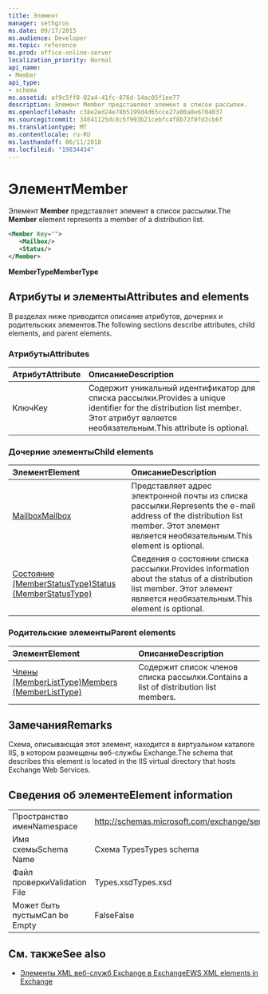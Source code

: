 ```yaml
---
title: Элемент
manager: sethgros
ms.date: 09/17/2015
ms.audience: Developer
ms.topic: reference
ms.prod: office-online-server
localization_priority: Normal
api_name:
- Member
api_type:
- schema
ms.assetid: af9c5ff8-02a4-41fc-876d-14ac05f1ee77
description: Элемент Member представляет элемент в список рассылки.
ms.openlocfilehash: c38e2ed24e78b5199d4d65cce27a00a8e6704037
ms.sourcegitcommit: 34041125dc8c5f993b21cebfc4f8b72f0fd2cb6f
ms.translationtype: MT
ms.contentlocale: ru-RU
ms.lasthandoff: 06/11/2018
ms.locfileid: "19834434"
---
```

# <a name="member"></a><span data-ttu-id="02ebe-103">Элемент</span><span class="sxs-lookup"><span data-stu-id="02ebe-103">Member</span></span>

<span data-ttu-id="02ebe-104">Элемент **Member** представляет элемент в список рассылки.</span><span class="sxs-lookup"><span data-stu-id="02ebe-104">The **Member** element represents a member of a distribution list.</span></span> 
  
```xml
<Member Key="">
   <Mailbox/>
   <Status/>
</Member>
```

<span data-ttu-id="02ebe-105">**MemberType**</span><span class="sxs-lookup"><span data-stu-id="02ebe-105">**MemberType**</span></span>

## <a name="attributes-and-elements"></a><span data-ttu-id="02ebe-106">Атрибуты и элементы</span><span class="sxs-lookup"><span data-stu-id="02ebe-106">Attributes and elements</span></span>

<span data-ttu-id="02ebe-107">В разделах ниже приводится описание атрибутов, дочерних и родительских элементов.</span><span class="sxs-lookup"><span data-stu-id="02ebe-107">The following sections describe attributes, child elements, and parent elements.</span></span>
  
### <a name="attributes"></a><span data-ttu-id="02ebe-108">Атрибуты</span><span class="sxs-lookup"><span data-stu-id="02ebe-108">Attributes</span></span>

|<span data-ttu-id="02ebe-109">**Атрибут**</span><span class="sxs-lookup"><span data-stu-id="02ebe-109">**Attribute**</span></span>|<span data-ttu-id="02ebe-110">**Описание**</span><span class="sxs-lookup"><span data-stu-id="02ebe-110">**Description**</span></span>|
|:-----|:-----|
|<span data-ttu-id="02ebe-111">Ключ</span><span class="sxs-lookup"><span data-stu-id="02ebe-111">Key</span></span>  <br/> |<span data-ttu-id="02ebe-112">Содержит уникальный идентификатор для списка рассылки.</span><span class="sxs-lookup"><span data-stu-id="02ebe-112">Provides a unique identifier for the distribution list member.</span></span> <span data-ttu-id="02ebe-113">Этот атрибут является необязательным.</span><span class="sxs-lookup"><span data-stu-id="02ebe-113">This attribute is optional.</span></span>  <br/> |
   
### <a name="child-elements"></a><span data-ttu-id="02ebe-114">Дочерние элементы</span><span class="sxs-lookup"><span data-stu-id="02ebe-114">Child elements</span></span>

|<span data-ttu-id="02ebe-115">**Элемент**</span><span class="sxs-lookup"><span data-stu-id="02ebe-115">**Element**</span></span>|<span data-ttu-id="02ebe-116">**Описание**</span><span class="sxs-lookup"><span data-stu-id="02ebe-116">**Description**</span></span>|
|:-----|:-----|
|[<span data-ttu-id="02ebe-117">Mailbox</span><span class="sxs-lookup"><span data-stu-id="02ebe-117">Mailbox</span></span>](mailbox.md) <br/> |<span data-ttu-id="02ebe-118">Представляет адрес электронной почты из списка рассылки.</span><span class="sxs-lookup"><span data-stu-id="02ebe-118">Represents the e-mail address of the distribution list member.</span></span> <span data-ttu-id="02ebe-119">Этот элемент является необязательным.</span><span class="sxs-lookup"><span data-stu-id="02ebe-119">This element is optional.</span></span>  <br/> |
|[<span data-ttu-id="02ebe-120">Состояние (MemberStatusType)</span><span class="sxs-lookup"><span data-stu-id="02ebe-120">Status (MemberStatusType)</span></span>](status-memberstatustype.md) <br/> |<span data-ttu-id="02ebe-121">Сведения о состоянии списка рассылки.</span><span class="sxs-lookup"><span data-stu-id="02ebe-121">Provides information about the status of a distribution list member.</span></span> <span data-ttu-id="02ebe-122">Этот элемент является необязательным.</span><span class="sxs-lookup"><span data-stu-id="02ebe-122">This element is optional.</span></span>  <br/> |
   
### <a name="parent-elements"></a><span data-ttu-id="02ebe-123">Родительские элементы</span><span class="sxs-lookup"><span data-stu-id="02ebe-123">Parent elements</span></span>

|<span data-ttu-id="02ebe-124">**Элемент**</span><span class="sxs-lookup"><span data-stu-id="02ebe-124">**Element**</span></span>|<span data-ttu-id="02ebe-125">**Описание**</span><span class="sxs-lookup"><span data-stu-id="02ebe-125">**Description**</span></span>|
|:-----|:-----|
|[<span data-ttu-id="02ebe-126">Члены (MemberListType)</span><span class="sxs-lookup"><span data-stu-id="02ebe-126">Members (MemberListType)</span></span>](members-memberlisttype.md) <br/> |<span data-ttu-id="02ebe-127">Содержит список членов списка рассылки.</span><span class="sxs-lookup"><span data-stu-id="02ebe-127">Contains a list of distribution list members.</span></span>  <br/> |
   
## <a name="remarks"></a><span data-ttu-id="02ebe-128">Замечания</span><span class="sxs-lookup"><span data-stu-id="02ebe-128">Remarks</span></span>

<span data-ttu-id="02ebe-129">Схема, описывающая этот элемент, находится в виртуальном каталоге IIS, в котором размещены веб-службы Exchange.</span><span class="sxs-lookup"><span data-stu-id="02ebe-129">The schema that describes this element is located in the IIS virtual directory that hosts Exchange Web Services.</span></span>
  
## <a name="element-information"></a><span data-ttu-id="02ebe-130">Сведения об элементе</span><span class="sxs-lookup"><span data-stu-id="02ebe-130">Element information</span></span>

|||
|:-----|:-----|
|<span data-ttu-id="02ebe-131">Пространство имен</span><span class="sxs-lookup"><span data-stu-id="02ebe-131">Namespace</span></span>  <br/> |http://schemas.microsoft.com/exchange/services/2006/types  <br/> |
|<span data-ttu-id="02ebe-132">Имя схемы</span><span class="sxs-lookup"><span data-stu-id="02ebe-132">Schema Name</span></span>  <br/> |<span data-ttu-id="02ebe-133">Схема Types</span><span class="sxs-lookup"><span data-stu-id="02ebe-133">Types schema</span></span>  <br/> |
|<span data-ttu-id="02ebe-134">Файл проверки</span><span class="sxs-lookup"><span data-stu-id="02ebe-134">Validation File</span></span>  <br/> |<span data-ttu-id="02ebe-135">Types.xsd</span><span class="sxs-lookup"><span data-stu-id="02ebe-135">Types.xsd</span></span>  <br/> |
|<span data-ttu-id="02ebe-136">Может быть пустым</span><span class="sxs-lookup"><span data-stu-id="02ebe-136">Can be Empty</span></span>  <br/> |<span data-ttu-id="02ebe-137">False</span><span class="sxs-lookup"><span data-stu-id="02ebe-137">False</span></span>  <br/> |
   
## <a name="see-also"></a><span data-ttu-id="02ebe-138">См. также</span><span class="sxs-lookup"><span data-stu-id="02ebe-138">See also</span></span>

- [<span data-ttu-id="02ebe-139">Элементы XML веб-служб Exchange в Exchange</span><span class="sxs-lookup"><span data-stu-id="02ebe-139">EWS XML elements in Exchange</span></span>](ews-xml-elements-in-exchange.md)

